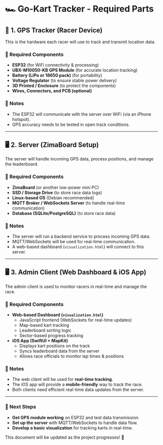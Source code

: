 # 🏎️ Go-Kart Tracker - Required Parts

## 📡 1. GPS Tracker (Racer Device)
This is the hardware each racer will use to track and transmit location data.

### 🔧 Required Components
- **ESP32** (for WiFi connectivity & processing)
- **UBX-M10050-KB GPS Module** (for accurate location tracking)
- **Battery (LiPo or 18650 pack)** (for portability)
- **Voltage Regulator** (to ensure stable power delivery)
- **3D Printed / Enclosure** (to protect the components)
- **Wires, Connectors, and PCB (optional)**

### 📌 Notes
- The ESP32 will communicate with the server over WiFi (via an iPhone hotspot).
- GPS accuracy needs to be tested in open track conditions.

---

## 🖥️ 2. Server (ZimaBoard Setup)
The server will handle incoming GPS data, process positions, and manage the leaderboard.

### 🔧 Required Components
- **ZimaBoard** (or another low-power mini PC)
- **SSD / Storage Drive** (to store race data logs)
- **Linux-based OS** (Debian recommended)
- **MQTT Broker / WebSockets Server** (to handle real-time communication)
- **Database (SQLite/PostgreSQL)** (to store race data)

### 📌 Notes
- The server will run a backend service to process incoming GPS data.
- MQTT/WebSockets will be used for real-time communication.
- A web-based dashboard (`visualization.html`) will connect to this server.

---

## 🖥️ 3. Admin Client (Web Dashboard & iOS App)
The admin client is used to monitor racers in real-time and manage the race.

### 🔧 Required Components
- **Web-based Dashboard (`visualization.html`)**
  - JavaScript frontend (WebSockets for real-time updates)
  - Map-based kart tracking
  - Leaderboard sorting logic
  - Sector-based progress tracking
- **iOS App (SwiftUI + MapKit)**
  - Displays kart positions on the track
  - Syncs leaderboard data from the server
  - Allows race officials to monitor lap times & positions

### 📌 Notes
- The web client will be used for **real-time tracking**.
- The iOS app will provide a **mobile-friendly** way to track the race.
- Both clients need efficient real-time data updates from the server.

---
### 🚀 Next Steps
- **Get GPS module working** on ESP32 and test data transmission.
- **Set up the server** with MQTT/WebSockets to handle data flow.
- **Develop a basic visualization** for tracking karts in real-time.

This document will be updated as the project progresses! 🚀
